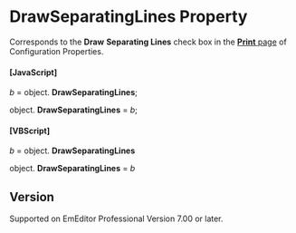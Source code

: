 # DrawSeparatingLines Property

Corresponds to the **Draw**
**Separating Lines** check box in the
[**Print** page](../../dlg/properties/print/index) of Configuration Properties.

#### \[JavaScript\]

_b_ =
object. **DrawSeparatingLines**;

object. **DrawSeparatingLines** = _b_;

#### \[VBScript\]

_b_ =
object. **DrawSeparatingLines**

object. **DrawSeparatingLines** = _b_

## Version

Supported on EmEditor Professional Version 7.00 or later.